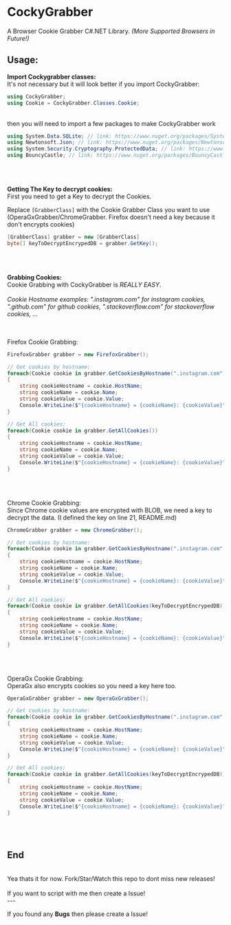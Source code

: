 # CockyGrabber
A Browser Cookie Grabber C#.NET Library.
*(More Supported Browsers in Future!)*

## Usage:
**Import Cockygrabber classes:**</br>
It's not necessary but it will look better if you import CockyGrabber:
```cs
using CockyGrabber;
using Cookie = CockyGrabber.Classes.Cookie;
```
</br>
then you will need to import a few packages to make CockyGrabber work

```cs
using System.Data.SQLite; // link: https://www.nuget.org/packages/System.Data.SQLite/
using Newtonsoft.Json; // link: https://www.nuget.org/packages/Newtonsoft.Json/
using System.Security.Cryptography.ProtectedData; // link: https://www.nuget.org/packages/System.Security.Cryptography.ProtectedData
using BouncyCastle; // link: https://www.nuget.org/packages/BouncyCastle/
```


</br>
</br>

**Getting The Key to decrypt cookies:**</br>
First you need to get a Key to decrypt the Cookies.

Replace `[GrabberClass]` with the Cookie Grabber Class you want to use (OperaGxGrabber/ChromeGrabber. Firefox doesn't need a key because it don't encrypts cookies)
```cs
[GrabberClass] grabber = new [GrabberClass]
byte[] keyToDecryptEncrypedDB = grabber.GetKey();
```
</br>
</br>

**Grabbing Cookies:**</br>
Cookie Grabbing with CockyGrabber is *REALLY EASY*.
</br>
</br>
*Cookie Hostname examples: ".instagram.com" for instagram cookies, ".github.com" for github cookies, ".stackoverflow.com" for stackoverflow cookies, ...*
</br>
</br>
</br>


Firefox Cookie Grabbing:

```cs
FirefoxGrabber grabber = new FirefoxGrabber();

// Get cookies by hostname:
foreach(Cookie cookie in grabber.GetCookiesByHostname(".instagram.com"))
{
    string cookieHostname = cookie.HostName;
    string cookieName = cookie.Name;
    string cookieValue = cookie.Value;
    Console.WriteLine($"{cookieHostname} = {cookieName}: {cookieValue}");
}

// Get All cookies:
foreach(Cookie cookie in grabber.GetAllCookies())
{
    string cookieHostname = cookie.HostName;
    string cookieName = cookie.Name;
    string cookieValue = cookie.Value;
    Console.WriteLine($"{cookieHostname} = {cookieName}: {cookieValue}");
} 
```
</br>
</br>

Chrome Cookie Grabbing:
</br>
Since Chrome cookie values are encrypted with BLOB, we need a key to decrypt the data. (I defined the key on line 21, README.md)
</br>

```cs
ChromeGrabber grabber = new ChromeGrabber();

// Get cookies by hostname:
foreach(Cookie cookie in grabber.GetCookiesByHostname(".instagram.com", keyToDecryptEncrypedDB))
{
    string cookieHostname = cookie.HostName;
    string cookieName = cookie.Name;
    string cookieValue = cookie.Value;
    Console.WriteLine($"{cookieHostname} = {cookieName}: {cookieValue}");
}

// Get All cookies:
foreach(Cookie cookie in grabber.GetAllCookies(keyToDecryptEncrypedDB))
{
    string cookieHostname = cookie.HostName;
    string cookieName = cookie.Name;
    string cookieValue = cookie.Value;
    Console.WriteLine($"{cookieHostname} = {cookieName}: {cookieValue}");
}
```

</br>
</br>

OperaGx Cookie Grabbing:
</br>
OperaGx also encrypts cookies so you need a key here too.
</br>

```cs
OperaGxGrabber grabber = new OperaGxGrabber();

// Get cookies by hostname:
foreach(Cookie cookie in grabber.GetCookiesByHostname(".instagram.com", keyToDecryptEncrypedDB))
{
    string cookieHostname = cookie.HostName;
    string cookieName = cookie.Name;
    string cookieValue = cookie.Value;
    Console.WriteLine($"{cookieHostname} = {cookieName}: {cookieValue}");
}

// Get All cookies:
foreach(Cookie cookie in grabber.GetAllCookies(keyToDecryptEncrypedDB))
{
    string cookieHostname = cookie.HostName;
    string cookieName = cookie.Name;
    string cookieValue = cookie.Value;
    Console.WriteLine($"{cookieHostname} = {cookieName}: {cookieValue}");
}
```
</br>
</br>

## End
</br>
Yea thats it for now. Fork/Star/Watch this repo to dont miss new releases!
</br>
</br>
If you want to script with me then create a Issue!
</br>
---
</br>

If you found any **Bugs** then please create a Issue!
